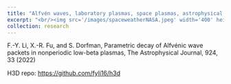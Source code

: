 ```yaml
---
title: "Alfvén waves, laboratory plasmas, space plasmas, astrophysical plasmas, geophysics, hybrid simulation, MHD"
excerpt: "<br/><img src='/images/spaceweatherNASA.jpeg' width='400' height='240'>"
collection: research
---
```


F.-Y. Li, X.-R. Fu, and S. Dorfman, Parametric decay of Alfvénic wave packets in nonperiodic low-beta plasmas, The Astrophysical Journal, 924, 33 (2022)

H3D repo: https://github.com/fyli16/h3d 

